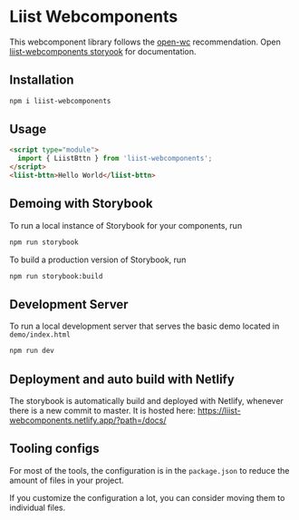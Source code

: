 # Liist Webcomponents

This webcomponent library follows the [open-wc](https://github.com/open-wc/open-wc) recommendation. Open [liist-webcomponents storyook](https://liist-webcomponents.netlify.app/?path=/docs/) for documentation.

## Installation
```bash
npm i liist-webcomponents
```

## Usage
```html
<script type="module">
  import { LiistBttn } from 'liist-webcomponents';
</script>
<liist-bttn>Hello World</liist-bttn>
```

## Demoing with Storybook
To run a local instance of Storybook for your components, run
```bash
npm run storybook
```

To build a production version of Storybook, run
```bash
npm run storybook:build
```

## Development Server
To run a local development server that serves the basic demo located in `demo/index.html`
```bash
npm run dev
```

## Deployment and auto build with Netlify

The storybook is automatically build and deployed with Netlify, whenever there is a new commit to master. It is hosted here: https://liist-webcomponents.netlify.app/?path=/docs/

## Tooling configs

For most of the tools, the configuration is in the `package.json` to reduce the amount of files in your project.

If you customize the configuration a lot, you can consider moving them to individual files.

